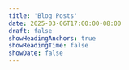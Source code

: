```yaml
---
title: 'Blog Posts'
date: 2025-03-06T17:00:00-08:00
draft: false
showHeadingAnchors: true
showReadingTime: false
showDate: false
---
```

